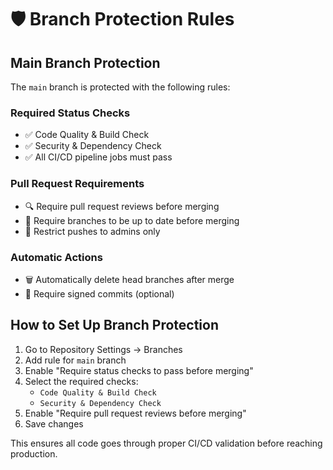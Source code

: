# 🛡️ Branch Protection Rules

## Main Branch Protection

The `main` branch is protected with the following rules:

### Required Status Checks

- ✅ Code Quality & Build Check
- ✅ Security & Dependency Check
- ✅ All CI/CD pipeline jobs must pass

### Pull Request Requirements

- 🔍 Require pull request reviews before merging
- 🔄 Require branches to be up to date before merging
- 🚫 Restrict pushes to admins only

### Automatic Actions

- 🗑️ Automatically delete head branches after merge
- 🔄 Require signed commits (optional)

## How to Set Up Branch Protection

1. Go to Repository Settings → Branches
2. Add rule for `main` branch
3. Enable "Require status checks to pass before merging"
4. Select the required checks:
   - `Code Quality & Build Check`
   - `Security & Dependency Check`
5. Enable "Require pull request reviews before merging"
6. Save changes

This ensures all code goes through proper CI/CD validation before reaching production.
